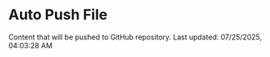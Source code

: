 # Auto Push File

Content that will be pushed to GitHub repository.
Last updated: 07/25/2025, 04:03:28 AM